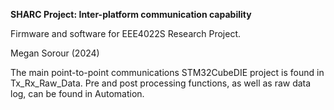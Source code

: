 **SHARC Project: Inter-platform communication capability**

Firmware and software for EEE4022S Research Project.

Megan Sorour (2024)

The main point-to-point communications STM32CubeDIE project is found in Tx_Rx_Raw_Data.
Pre and post processing functions, as well as raw data log, can be found in Automation.
